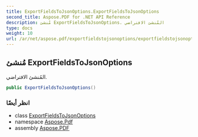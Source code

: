 ```yaml
---
title: ExportFieldsToJsonOptions.ExportFieldsToJsonOptions
second_title: Aspose.PDF for .NET API Reference
description: مُنشئ ExportFieldsToJsonOptions. المُنشئ الافتراضي
type: docs
weight: 10
url: /ar/net/aspose.pdf/exportfieldstojsonoptions/exportfieldstojsonoptions/
---
```

## مُنشئ ExportFieldsToJsonOptions

المُنشئ الافتراضي.

```csharp
public ExportFieldsToJsonOptions()
```

### انظر أيضًا

* class [ExportFieldsToJsonOptions](../)
* namespace [Aspose.Pdf](../../../aspose.pdf/)
* assembly [Aspose.PDF](../../../)